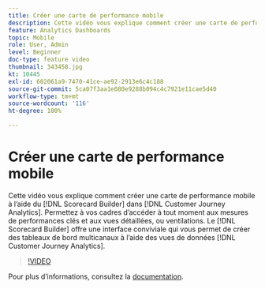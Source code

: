 ```yaml
---
title: Créer une carte de performance mobile
description: Cette vidéo vous explique comment créer une carte de performance mobile à l’aide du créateur de cartes de performance dans Customer Journey Analytics. Permettez à vos cadres d’accéder à tout moment aux mesures de performances clés et aux vues détaillées, ou ventilations. Le créateur de cartes de performance offre une interface conviviale qui vous permet de créer des tableaux de bord multicanaux à l’aide des vues de données Customer Journey Analytics.
feature: Analytics Dashboards
topic: Mobile
role: User, Admin
level: Beginner
doc-type: feature video
thumbnail: 343458.jpg
kt: 10445
exl-id: 602061a9-7470-41ce-ae92-2913e6c4c188
source-git-commit: 5ca07f3aa1e080e9288b094c4c7921e11cae5d40
workflow-type: tm+mt
source-wordcount: '116'
ht-degree: 100%

---
```


# Créer une carte de performance mobile

Cette vidéo vous explique comment créer une carte de performance mobile à l’aide du [!DNL Scorecard Builder] dans [!DNL Customer Journey Analytics]. Permettez à vos cadres d’accéder à tout moment aux mesures de performances clés et aux vues détaillées, ou ventilations. Le [!DNL Scorecard Builder] offre une interface conviviale qui vous permet de créer des tableaux de bord multicanaux à l’aide des vues de données [!DNL Customer Journey Analytics].

>[!VIDEO](https://video.tv.adobe.com/v/343458/?quality=12&learn=on)

Pour plus dʼinformations, consultez la [documentation](https://experienceleague.adobe.com/docs/analytics-platform/using/cja-dashboards/create-scorecard.html?lang=fr).